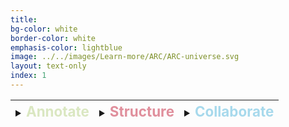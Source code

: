 ```yaml
---
title: 
bg-color: white
border-color: white
emphasis-color: lightblue
image: ../../images/Learn-more/ARC/ARC-universe.svg
layout: text-only
index: 1
---
```


<!--## Name your content

- naming convention for file / folder names?


## Write down the project (info)

- who are you
- who are the project partners, collaborators
- what is the project idea, the design


## Add your (lab)notes as free text
 
- your protocols, lab methods, SOPs


## Separate your material and processes

- what are the inputs / outputs (materials) of the 

## Schematize/arrange your material and processes 

- 
- scripts-->

<!-- 
TODO: ARC Structure
-->

|<details><summary><span style="color: #DAE7C1;font-size:1.4em">Annotate</summary>![ARC as universe](../../images/Learn-more/ARC/ARC-universe.svg "ARC as universe"){width=40%}</details>|<details><summary><span style="color: #E08F9C;font-size:1.4em">Structure</summary></details>|<details><summary><span style="color: #A7D9EC;font-size:1.4em">Collaborate</summary></details>|
|---|---|---|

